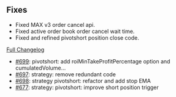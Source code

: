 ## Fixes

- Fixed MAX v3 order cancel api.
- Fixed active order book order cancel wait time.
- Fixed and refined pivotshort position close code.

[Full Changelog](https://github.com/OvictorVieira/promeheux.api/compare/v1.33.2...main)

 - [#699](https://github.com/OvictorVieira/promeheux.api/pull/699): pivotshort: add roiMinTakeProfitPercentage option and cumulatedVolume…
 - [#697](https://github.com/OvictorVieira/promeheux.api/pull/697): strategy: remove redundant code
 - [#698](https://github.com/OvictorVieira/promeheux.api/pull/698): strategy pivotshort: refactor and add stop EMA
 - [#677](https://github.com/OvictorVieira/promeheux.api/pull/677): strategy: pivotshort: improve short position trigger
